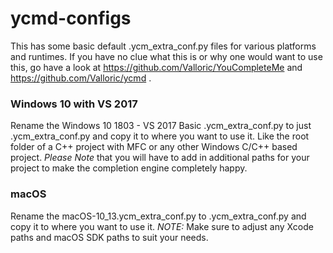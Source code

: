 # ycmd-configs
This has some basic default .ycm_extra_conf.py files for various platforms and runtimes.
If you have no clue what this is or why one would want to use this, go have a look at https://github.com/Valloric/YouCompleteMe and https://github.com/Valloric/ycmd .

### Windows 10 with VS 2017
Rename the Windows 10 1803 - VS 2017 Basic .ycm_extra_conf.py to just .ycm_extra_conf.py and copy it to where you want to use it. Like
the root folder of a C++ project with MFC or any other Windows C/C++ based project. _Please Note_ that you will have to add in additional paths for
your project to make the completion engine completely happy.

### macOS ###
Rename the macOS-10_13.ycm_extra_conf.py to .ycm_extra_conf.py and copy it to where you want to use it. _NOTE:_ Make sure to adjust any Xcode paths and macOS SDK paths to suit your needs. 

